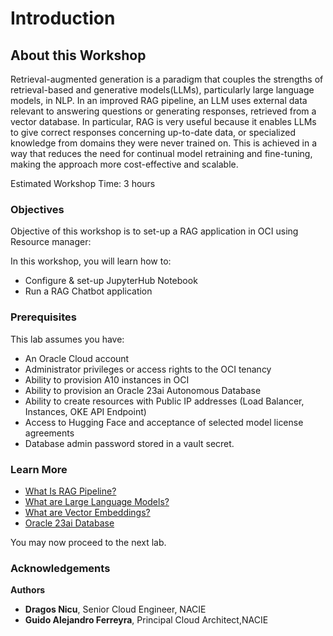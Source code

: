 # Introduction

## About this Workshop

Retrieval-augmented generation is a paradigm that couples the strengths of retrieval-based and generative models(LLMs), particularly large language models, in NLP. In an improved RAG pipeline, an LLM uses external data relevant to answering questions or generating responses, retrieved from a vector database. In particular, RAG is very useful because it enables LLMs to give correct responses concerning up-to-date data, or specialized knowledge from domains they were never trained on. This is achieved in a way that reduces the need for continual model retraining and fine-tuning, making the approach more cost-effective and scalable.

Estimated Workshop Time: 3 hours

### **Objectives**

Objective of this workshop is to set-up a RAG application in OCI using Resource manager:

In this workshop, you will learn how to:

* Configure & set-up JupyterHub Notebook
* Run a RAG Chatbot application

### **Prerequisites**

This lab assumes you have:

* An Oracle Cloud account
* Administrator privileges or access rights to the OCI tenancy
* Ability to provision A10 instances in OCI
* Ability to provision an Oracle 23ai Autonomous Database
* Ability to create resources with Public IP addresses (Load Balancer, Instances, OKE API Endpoint)
* Access to Hugging Face and acceptance of selected model license agreements
* Database admin password stored in a vault secret.

### Learn More

* [What Is RAG Pipeline?](https://developer.nvidia.com/blog/rag-101-demystifying-retrieval-augmented-generation-pipelines/)
* [What are Large Language Models?](https://www.nvidia.com/en-us/glossary/large-language-models/)
* [What are Vector Embeddings?](https://docs.oracle.com/en/database/oracle/oracle-database/23/vecse/generate-vector-embeddings-node.html)
* [Oracle 23ai Database](https://www.oracle.com/database/23ai/)

You may now proceed to the next lab.

### Acknowledgements

**Authors**

* **Dragos Nicu**, Senior Cloud Engineer, NACIE
* **Guido Alejandro Ferreyra**, Principal Cloud Architect,NACIE